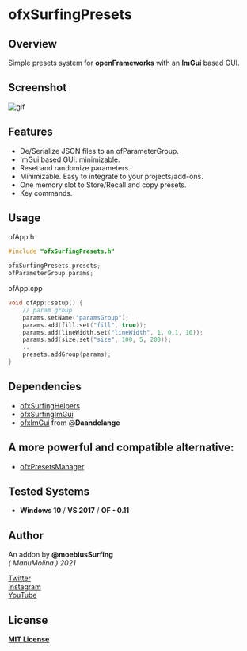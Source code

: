 # ofxSurfingPresets

## Overview

Simple presets system for **openFrameworks** with an **ImGui** based GUI.

## Screenshot
![gif](docs/ofxSurfingPresets.gif?raw=true "gif")

## Features
- De/Serialize JSON files to an ofParameterGroup.  
- ImGui based GUI: minimizable.
- Reset and randomize parameters.
- Minimizable. Easy to integrate to your projects/add-ons.
- One memory slot to Store/Recall and copy presets.
- Key commands.

## Usage

ofApp.h
```c++
#include "ofxSurfingPresets.h"

ofxSurfingPresets presets;
ofParameterGroup params;
```

ofApp.cpp
```c++
void ofApp::setup() {
    // param group
    params.setName("paramsGroup");
    params.add(fill.set("fill", true));
    params.add(lineWidth.set("lineWidth", 1, 0.1, 10));
    params.add(size.set("size", 100, 5, 200));
    ..
    presets.addGroup(params);
}
```

## Dependencies
* [ofxSurfingHelpers](https://github.com/moebiussurfing/ofxSurfingHelpers)  
* [ofxSurfingImGui](https://github.com/moebiussurfing/ofxSurfingImGui)
* [ofxImGui](https://github.com/Daandelange/ofxImGui/tree/ofParameters-Helpers-Test) from @**Daandelange**  

## A more powerful and compatible alternative:
* [ofxPresetsManager](https://github.com/moebiussurfing/ofxPresetsManager)

## Tested Systems
* **Windows 10** / **VS 2017** / **OF ~0.11**

## Author
An addon by **@moebiusSurfing**  
*( ManuMolina ) 2021*  

[Twitter](https://twitter.com/moebiussurfing/)  
[Instagram](https://www.instagram.com/moebiussurfing/)  
[YouTube](https://www.youtube.com/channel/UCzUw96_wjmNxyIoFXf84hQg)  

## License
[**MIT License**](https://github.com/LICENSE)
